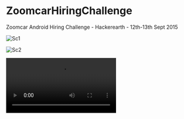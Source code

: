 # ZoomcarHiringChallenge
Zoomcar Android Hiring Challenge - Hackerearth - 12th-13th Sept 2015

![Sc1](http://i908.photobucket.com/albums/ac283/akarnam37/Mobile%20Uploads/Screenshot_2015-09-13-20-06-00_zpseqi0jowb.png "Screenshot 1")

![Sc2](http://i908.photobucket.com/albums/ac283/akarnam37/Mobile%20Uploads/Screenshot_2015-09-13-20-06-45_zpsmhue3g2c.png "Screenshot 2")

![Sc3](http://vid908.photobucket.com/albums/ac283/akarnam37/SCR_20150913_201952_zpsudvhtwyd.mp4 "Screenshot 3")




